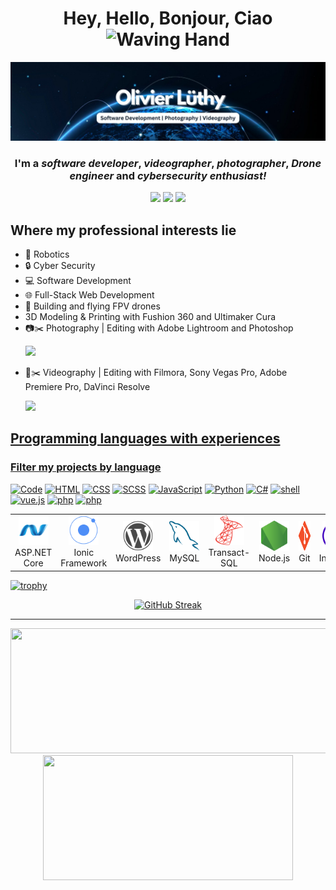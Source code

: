 <div align="center">
  <h1>Hey, Hello, Bonjour, Ciao <img alt="Waving Hand" src="wavingHand.gif" width="45" height="45"></h1>
</div>

<img src="https://github.com/olivierluethy/olivierluethy/blob/master/profBackground.jpg"/>

<div align="center">
  <h3>I'm a <strong><em>software developer</em></strong>, <strong><em>videographer</em></strong>, <strong><em>photographer</em></strong>, <strong><em>Drone engineer</em></strong> and <strong><em>cybersecurity enthusiast!</em></strong></h3>
</div><be>

<p align="center">
  <a href="https://github.com/olivierluethy/olivierluethy"><img src="https://komarev.com/ghpvc/?username=olivierluethy&style=for-the-badge&color=000000&abbreviated=true"/></a>
  <a href="https://www.linkedin.com/in/olivier-l%C3%BCthy-381a0b24b/"><img src="https://img.shields.io/badge/linkedin-%230077B5.svg?&style=for-the-badge&logo=linkedin&logoColor=white" height=25></a>
  <a href="https://www.instagram.com/olivier.luethy/"><img src="https://img.shields.io/badge/Olivier Lüthy-%23E4405F.svg?&style=for-the-badge&logo=instagram&logoColor=white" height=25></a>
</p>

## Where my professional interests lie
- 🤖 Robotics
- 🔒 Cyber Security
- 💻 Software Development
- 🌐 Full-Stack Web Development
- 🚁 Building and flying FPV drones
- 3D Modeling & Printing with Fushion 360 and Ultimaker Cura
- 📷✂️ Photography | Editing with Adobe Lightroom and Photoshop<br><p><a href="https://www.instagram.com/visioncraft_photography/"><img src="https://img.shields.io/badge/Visioncraft Photography-%23E4405F.svg?&style=for-the-badge&logo=instagram&logoColor=white" height=25></a></p>
- 🎥✂️ Videography | Editing with Filmora, Sony Vegas Pro, Adobe Premiere Pro, DaVinci Resolve <p><a href="https://www.youtube.com/channel/UChOkKYojDAE8L9HPXNnL1Kw"><img src="https://img.shields.io/badge/Olivier Lüthy-%2312100E.svg?&style=for-the-badge&logo=youtube&logoColor=pink" height=25></a><a href="https://www.youtube.com/channel/UChOkKYojDAE8L9HPXNnL1Kw">
</p>

## Programming languages with experiences
<p align="center">
  <h3>Filter my projects by language</h3>
  <!-- 
  To get the icon google:
  shields.io powershell badge logo
  OR search here:
  https://github.com/inttter/md-badges 
  -->
  <a href="https://github.com/olivierluethy?tab=repositories" target="_blank"><img alt="Code" src="https://img.shields.io/badge/-Repos-000000?style=flat-square&logo=Github&logoColor=white" width="120" height="30"></a>
  <a href="https://github.com/olivierluethy?tab=repositories&language=html" target="_blank"><img alt="HTML" src="https://img.shields.io/badge/-HTML-3A85B7?style=flat-square&logo=html5&logoColor=yellow" width="120" height="30"></a>
  <a href="https://github.com/olivierluethy?tab=repositories&language=css" target="_blank"><img alt="CSS" src="https://img.shields.io/badge/-CSS-3A85B7?style=flat-square&logo=css3&logoColor=yellow" width="120" height="30"></a>
  <a href="https://github.com/olivierluethy?tab=repositories&language=scss" target="_blank"><img alt="SCSS" src="https://img.shields.io/badge/-SCSS-5391FE?style=flat-square&logo=SASS&logoColor=blue" width="120" height="30"></a>
   <a href="https://github.com/olivierluethy?tab=repositories&language=javascript" target="_blank"><img alt="JavaScript" src="https://img.shields.io/badge/-JavaScript-00599C?style=flat-square&logo=javascript&logoColor=yellow" width="120" height="30"></a>
  <a href="https://github.com/olivierluethy?tab=repositories&language=python" target="_blank"><img alt="Python" src="https://img.shields.io/badge/-Python-3A85B7?style=flat-square&logo=Python&logoColor=yellow" width="120" height="30"></a>
  <a href="https://github.com/olivierluethy?tab=repositories&language=c%23" target="_blank"><img alt="C#" src="https://custom-icon-badges.demolab.com/badge/-C%23-4F2ACD?style=flat-square&logo=cshrp&logoColor=21262d" width="120" height="30"></a>
  <a href="https://github.com/olivierluethy?tab=repositories&language=powershell" target="_blank"><img alt="shell" src="https://img.shields.io/badge/-PowerShell-293E58?style=flat-square&logo=gnome-terminal&logoColor=white" width="120" height="30"></a>
  <a href="https://github.com/olivierluethy?tab=repositories&language=vue" target="_blank"><img alt="vue.js" src="https://img.shields.io/badge/-Vue.js-31475E?style=flat-square&logo=Vue.js&logoColor=green" width="120" height="30"></a>
  <a href="https://github.com/olivierluethy?tab=repositories&language=php" target="_blank"><img alt="php" src="https://img.shields.io/badge/-PHP-5391FE?style=flat-square&logo=PHP&logoColor=gray" width="120" height="30"></a>
  <a href="https://github.com/olivierluethy?tab=repositories&language=react" target="_blank"><img alt="php" src="https://img.shields.io/badge/-React.js-5391FE?style=flat-square&logo=React&logoColor=blue" width="120" height="30"></a>
</p>

<table>
  <tr>
    <td align="center" width="96">
      <a href="#olivierluethy">
        <img src="https://github.com/devicons/devicon/blob/master/icons/dot-net/dot-net-original.svg" width="48" height="48" alt="ASP.NET Core" />
      </a>
      <br>ASP.NET Core
    </td>
    <td align="center" width="96">
      <a href="#olivierluethy">
        <img src="https://github.com/devicons/devicon/blob/master/icons/ionic/ionic-original.svg" width="48" height="48" alt="Ionic" />
      </a>
      <br>Ionic Framework
    </td>
    <td align="center" width="96">
      <a href="#olivierluethy">
        <img src="https://github.com/devicons/devicon/blob/master/icons/wordpress/wordpress-plain.svg" width="48" height="48" alt="WordPress" />
      </a>
      <br>WordPress
    </td>
    <td align="center" width="96">
      <a href="#olivierluethy">
        <img src="https://github.com/devicons/devicon/blob/master/icons/mysql/mysql-original.svg" width="48" height="48" alt="ASP.NET Core" />
      </a>
      <br>MySQL
    </td>
    <td align="center" width="96">
      <a href="#olivierluethy">
        <img src="https://github.com/devicons/devicon/blob/master/icons/microsoftsqlserver/microsoftsqlserver-plain.svg" width="48" height="48" alt="Ionic" />
      </a>
      <br>Transact-SQL
    </td>
<td align="center" width="96">
      <a href="#olivierluethy">
        <img src="https://github.com/devicons/devicon/blob/master/icons/nodejs/nodejs-original.svg" width="48" height="48" alt="Node.js" />
      </a>
      <br>Node.js
    </td>
    <td align="center" width="96">
      <a href="#olivierluethy">
        <img src="https://github.com/devicons/devicon/blob/master/icons/git/git-original.svg" width="48" height="48" alt="Node.js" />
      </a>
      <br>Git
    </td>
    <td align="center" width="96">
      <a href="#olivierluethy">
        <img src="https://github.com/devicons/devicon/blob/master/icons/insomnia/insomnia-original.svg" width="48" height="48" alt="Node.js" />
      </a>
      <br>Insomnia
    </td>
    <td align="center" width="96">
      <a href="#olivierluethy">
        <img src="https://upload.wikimedia.org/wikipedia/commons/d/d5/Virtualbox_logo.png" width="48" height="48" alt="Node.js" />
      </a>
      <br>VirtualBox
    </td>
<td align="center" width="96">
      <a href="#olivierluethy">
        <img src="https://github.com/devicons/devicon/blob/master/icons/windows11/windows11-original.svg" width="48" height="48" alt="Node.js" />
      </a>
      <br>Windows
    </td>
    <td align="center" width="96">
      <a href="#olivierluethy">
        <img src="https://github.com/devicons/devicon/blob/master/icons/linux/linux-original.svg" width="48" height="48" alt="Node.js" />
      </a>
      <br>Linux
    </td>
    <td align="center" width="96">
      <a href="#olivierluethy">
        <img src="https://github.com/canaleal/devicon/blob/new-icon-kali-linux/icons/kalilinux/kalilinux-original.svg" width="48" height="48" alt="Node.js" />
      </a>
      <br>Kali
    </td>
<td align="center" width="96">
      <a href="#olivierluethy">
        <img src="https://miro.medium.com/v2/resize:fit:710/1*KMYIE0A-u-DhaMm9N2ImlA.png" width="48" height="48" alt="Burpsuite" />
      </a>
      <br>Burpsuite
    </td>
    <td align="center" width="96">
      <a href="#olivierluethy">
        <img src="https://pbs.twimg.com/profile_images/59400677/InsecureEye2-Vlad-SocialNet-480x480_400x400.png" width="48" height="48" alt="Nmap" />
      </a>
      <br>Nmap
    </td>
  </tr>
</table>

  [![trophy](https://github-profile-trophy.vercel.app/?username=olivierluethy&theme=juicyfresh&no-frame=true&row=1&&margin-w=20&no-bg=true)](https://github-profile-trophy.vercel.app/?username=olivierluethy&theme=juicyfresh&no-frame=true&row=1&&margin-w=20&no-bg=true)


<p align="center">
  <a href="https://git.io/streak-stats"><img width="800" height="220" src="https://streak-stats.demolab.com?user=olivierluethy&theme=highcontrast&hide_border=true&border_radius=5&card_width=800" alt="GitHub Streak" /></a>
</p>


---

<p align="center">
  <img width="600" height="200" src="https://github-readme-stats.vercel.app/api?username=olivierluethy&show_icons=true&theme=vision-friendly-dark">
  <img width="400" height="200" src="https://github-readme-stats.vercel.app/api/top-langs/?username=olivierluethy&size_weight=0.0005&count_weight=0.3&layout=compact&theme=vision-friendly-dark">
</p>
